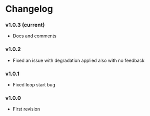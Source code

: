 # Changelog

### v1.0.3 (current)

- Docs and comments

### v1.0.2

- Fixed an issue with degradation applied also with no feedback

### v1.0.1

- Fixed loop start bug

### v1.0.0

- First revision